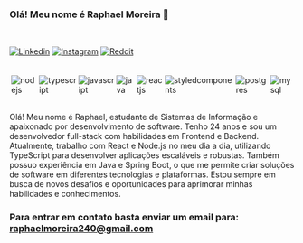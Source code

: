 ### Olá! Meu nome é Raphael Moreira 🤚
<br/>

[![Linkedin](https://img.shields.io/badge/LinkedIn-0077B5?style=for-the-badge&logo=linkedin&logoColor=white)](https://www.linkedin.com/in/raphael-moreira-9959b31ab/)
[![Instagram](https://img.shields.io/badge/Instagram-E4405F?style=for-the-badge&logo=instagram&logoColor=white)](https://www.instagram.com/raphaelmoreiraassis/)
[![Reddit](https://img.shields.io/badge/Reddit-FF4500?style=for-the-badge&logo=reddit&logoColor=white)](https://www.reddit.com/user/RaphaelMoreira)


<br/>
<div style="display: flex; gap: 3px; margin-top: 3px"><br/>
    <img align="center" alt="nodejs" src="https://img.shields.io/badge/Node.js-43853D?style=for-the-badge&logo=node.js&logoColor=white">
    <img align="center" alt="typescript" src="https://img.shields.io/badge/TypeScript-007ACC?style=for-the-badge&logo=typescript&logoColor=white">
    <img align="center" alt="javascript" src="https://img.shields.io/badge/JavaScript-F7DF1E?style=for-the-badge&logo=javascript&logoColor=black">   
    <img align="center" alt="java" src="https://img.shields.io/badge/Java-ED8B00?style=for-the-badge&logo=openjdk&logoColor=white">
    <img align="center" alt="reactjs" src="https://img.shields.io/badge/React-20232A?style=for-the-badge&logo=react&logoColor=61DAFB">
    <img align="center" alt="styledcomponents" src="https://img.shields.io/badge/styled--components-DB7093?style=for-the-badge&logo=styled-components&logoColor=white">
    <img align="center" alt="postgres" src="https://img.shields.io/badge/PostgreSQL-316192?style=for-the-badge&logo=postgresql&logoColor=whit">
    <img align="center" alt="mysql" src="https://img.shields.io/badge/MySQL-00000F?style=for-the-badge&logo=mysql&logoColor=white">
</div>
<br/>

Olá! Meu nome é Raphael, estudante de Sistemas de Informação e apaixonado por desenvolvimento de software. Tenho 24 anos e sou um desenvolvedor full-stack com habilidades em Frontend e Backend. Atualmente, trabalho com React e Node.js no meu dia a dia, utilizando TypeScript para desenvolver aplicações escaláveis e robustas. Também possuo experiência em Java e Spring Boot, o que me permite criar soluções de software em diferentes tecnologias e plataformas. Estou sempre em busca de novos desafios e oportunidades para aprimorar minhas habilidades e conhecimentos.

### Para entrar em contato basta enviar um email para: raphaelmoreira240@gmail.com
